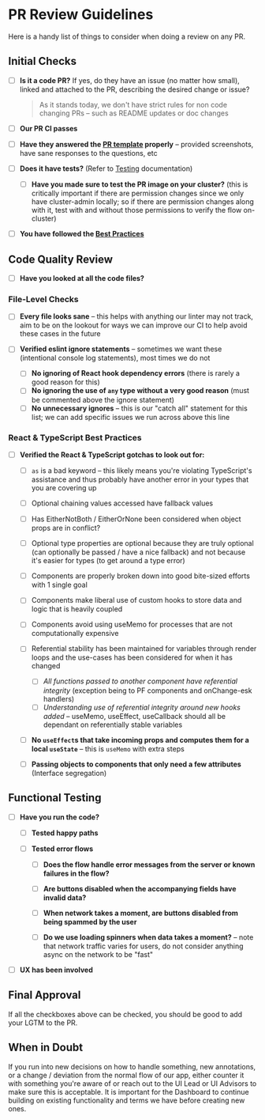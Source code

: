 # PR Review Guidelines

Here is a handy list of things to consider when doing a review on any PR.

## Initial Checks

- [ ] **Is it a code PR?** If yes, do they have an issue (no matter how small), linked and attached to the PR, describing the desired change or issue?
  > As it stands today, we don't have strict rules for non code changing PRs – such as README updates or doc changes

- [ ] **Our PR CI passes**

- [ ] **Have they answered the [PR template](../.github/pull_request_template.md) properly** – provided screenshots, have sane responses to the questions, etc

- [ ] **Does it have tests?** (Refer to [Testing](testing.md) documentation)

   - [ ] **Have you made sure to test the PR image on your cluster?** (this is critically important if there are permission changes since we only have cluster-admin locally; so if there are permission changes along with it, test with and without those permissions to verify the flow on-cluster)

- [ ] **You have followed the [Best Practices](best-practices.md)**

## Code Quality Review

- [ ] **Have you looked at all the code files?**

### File-Level Checks 

- [ ] **Every file looks sane** – this helps with anything our linter may not track, aim to be on the lookout for ways we can improve our CI to help avoid these cases in the future

- [ ] **Verified eslint ignore statements** – sometimes we want these (intentional console log statements), most times we do not
  - [ ] **No ignoring of React hook dependency errors** (there is rarely a good reason for this)
  - [ ] **No ignoring the use of `any` type without a very good reason** (must be commented above the ignore statement)
  - [ ] **No unnecessary ignores** – this is our "catch all" statement for this list; we can add specific issues we run across above this line

### React & TypeScript Best Practices

- [ ] **Verified the React & TypeScript gotchas to look out for:**
  - [ ] `as` is a bad keyword – this likely means you're violating TypeScript's assistance and thus probably have another error in your types that you are covering up
  - [ ] Optional chaining values accessed have fallback values
  - [ ] Has EitherNotBoth / EitherOrNone been considered when object props are in conflict?
  - [ ] Optional type properties are optional because they are truly optional (can optionally be passed / have a nice fallback) and not because it's easier for types (to get around a type error)
  - [ ] Components are properly broken down into good bite-sized efforts with 1 single goal
  - [ ] Components make liberal use of custom hooks to store data and logic that is heavily coupled
  - [ ] Components avoid using useMemo for processes that are not computationally expensive
  - [ ] Referential stability has been maintained for variables through render loops and the use-cases has been considered for when it has changed
    - [ ] *All functions passed to another component have referential integrity* (exception being to PF components and onChange-esk handlers)
    - [ ] *Understanding use of referential integrity around new hooks added* – useMemo, useEffect, useCallback should all be dependant on referentially stable variables

  - [ ] **No `useEffect`s that take incoming props and computes them for a local `useState`** – this is `useMemo` with extra steps

  - [ ] **Passing objects to components that only need a few attributes** (Interface segregation)

## Functional Testing

- [ ] **Have you run the code?**

  - [ ] **Tested happy paths**

  - [ ] **Tested error flows**

    - [ ] **Does the flow handle error messages from the server or known failures in the flow?**

    - [ ] **Are buttons disabled when the accompanying fields have invalid data?**

    - [ ] **When network takes a moment, are buttons disabled from being spammed by the user**

    - [ ] **Do we use loading spinners when data takes a moment?** – note that network traffic varies for users, do not consider anything async on the network to be "fast"

- [ ] **UX has been involved**

## Final Approval

If all the checkboxes above can be checked, you should be good to add your LGTM to the PR.

## When in Doubt

If you run into new decisions on how to handle something, new annotations, or a change / deviation from the normal flow of our app, either counter it with something you're aware of or reach out to the UI Lead or UI Advisors to make sure this is acceptable. It is important for the Dashboard to continue building on existing functionality and terms we have before creating new ones. 